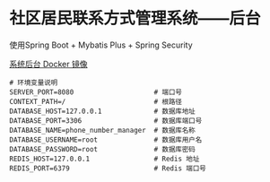 # 社区居民联系方式管理系统——后台

使用Spring Boot + Mybatis Plus + Spring Security

[系统后台 Docker 镜像](https://hub.docker.com/repository/docker/bluef1ash/phone-number-manager-backend)

```shell
# 环境变量说明
SERVER_PORT=8080                    # 端口号
CONTEXT_PATH=/                      # 根路径
DATABASE_HOST=127.0.0.1             # 数据库地址
DATABASE_PORT=3306                  # 数据库端口号
DATABASE_NAME=phone_number_manager  # 数据库名称
DATABASE_USERNAME=root              # 数据库用户名
DATABASE_PASSWORD=root              # 数据库密码
REDIS_HOST=127.0.0.1                # Redis 地址
REDIS_PORT=6379                     # Redis 端口号
```
